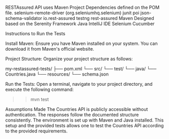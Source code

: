 RESTAssured API uses Maven Project Dependencies defined on the POM file.
selenium-remote-driver (org.seleniumhq.selenium)
junit
poi
json-schema-validator
io.rest-assured
testng
rest-assured
Maven
Designed based on the Serenity Framework
Java
IntelliJ IDE
Selenium
Cucumber

Instructions to Run the Tests

Install Maven:
Ensure you have Maven installed on your system. You can download it from Maven's official website.

Project Structure:
Organize your project structure as follows:

my-restassured-tests/
├── pom.xml
└── src/
    └── test/
        └── java/
            └── Countries.java
        └── resources/
            └── schema.json
			
Run the Tests:
Open a terminal, navigate to your project directory, and execute the following command:

>> mvn test

Assumptions Made
The Countries API is publicly accessible without authentication.
The responses follow the documented structure consistently.
The environment is set up with Maven and Java installed.
This setup and the provided tests allows one to test the Countries API according to the provided requirements.
